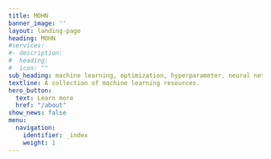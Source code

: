 ```yaml
---
title: MOHN
banner_image: ''
layout: landing-page
heading: MOHN
#services:
#- description:
#  heading:
#  icon: ""
sub_heading: machine learning, optimization, hyperparameter, neural networks
textline: A collection of machine learning resources.
hero_button:
  text: Learn more
  href: "/about"  
show_news: false
menu:
  navigation:
    identifier: _index
    weight: 1
---
```

